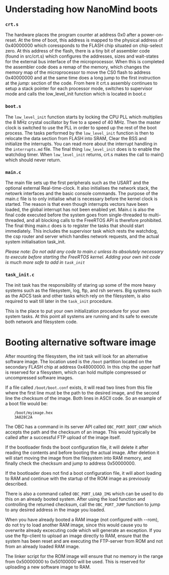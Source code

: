 Understading how NanoMind boots
===============================

### `crt.s`
The hardware places the program counter at address 0x0 after a power-on-reset. At the time of boot, this address is mapped to the physical address of 0x40000000 which coressponds to the FLASH chip situated on chip-select zero. At this address of the flash, there is a tiny bit of assembler code (found in src/crt.s) which configures the addresses, sizes and wait-states for the external bus interface of the microprocessor. When this is completed the assembler code does a remap of the memory, which changes the memory map of the microprocessor to move the CS0 flash to address 0x40000000 and at the same time does a long jump to the first instruction at the _jump:_ section of the code. From here it crt.s assembly continues to setup a stack pointer for each processor mode, switches to supervisor mode and calls the low_level_init function which is located in boot.c

### `boot.s`
The `low_level_init` function starts by locking the CPU PLL which multiplies the 8 MHz crystal oscillator by five to a speed of 40 MHz. Then the master clock is switched to use the PLL in order to speed up the rest of the boot process. The tasks performed by the `low_level_init` function is then to relocate the data section from FLASH into SRAM, Clear the BSS and initialize the interrupts. You can read more about the interrupt handling in the `interrupts.md` file. The final thing `low_level_init` does is to enable the watchdog timer. When `low_level_init` returns, crt.s makes the call to main() which should never return.

### `main.c`
The main file sets up the first peripherals such as the USART and the optional external Real-time-clock. It also initialises the network stack, the netowrk interfaces and the basic console commands. The purpose of the main.c file is to only initialise what is necessary before the kernel clock is started. The reason is that even though interrupts vectors have been loaded, the global interrupt has not been enabled yet. Main.c is also the final code executed before the system goes from single-threaded to multi-threaded, and all blocking calls to the FreeRTOS API is therefore prohibited. The final thing main.c does is to register the tasks that should start immediately. This includes the supervisor task which rests the watchdog, the csp router and server which handles network requests, and the actual system initialisation task_init.

_Please note: Do not add any code to main.c unless its absolutely necessary to execute before starting the FreeRTOS kernel. Adding your own init code is much more safe to add in `task_init`_

### `task_init.c`
The init task has the responsibility of staring up some of the more heavy systems such as the filesystem, log, ftp, and rsh servers. Big systems such as the ADCS task and other tasks which rely on the filesystem, is also required to wait till later in the `task_init` procedure.

This is the place to put your own initialization procedure for your own system tasks. At this point all systems are running and its safe to execute both network and filesystem code.

Booting alternative software image
==================================

After mounting the filesystem, the init task will look for an alternative software image. The location used is the `/boot` partition located on the secondary FLASH chip at address 0x48000000. In this chip the upper half is reserved for a filesystem, which can hold multiple compressed or uncompressed software images.

If a file called `/boot/boot.conf` exists, it will read two lines from this file where the first line must be the path to the desired image, and the second line the checksum of the image. Both lines in ASCII code. So an example of a boot file would be:

		/boot/myimage.hex
		3A828C2A

The OBC has a command in its server API called `OBC_PORT_BOOT_CONF` which accepts the path and the checksum of an image. This would typically be called after a successful FTP upload of the image itself.

If the bootloader finds the boot configuration file, it will delete it after reading the contents and before booting the actual image. After deletion it will start moving the image from the filesystem into RAM memory, and finally check the checksum and jump to address 0x50000000.

If the bootloader does not find a boot configuration file, it will abort loading to RAM and continue with the startup of the ROM image as previously described.

There is also a command called `OBC_PORT_LOAD_IMG` which can be used to do this on an already booted system. After using the load function and controlling the returned checksum, call the `OBC_PORT_JUMP` function to jump to any desired address in the image you loaded.

When you have already booted a RAM image (not configured with --rom), do not try to load another RAM image, since this would cause you to overwrite already excecuting code which will generate an exception. If you use the ftp-client to upload an image directly to RAM, ensure that the system has been reset and are executing the FTP-server from ROM and not from an already loaded RAM image.

The linker script for the ROM image will ensure that no memory in the range from 0x50000000 to 0x50100000 will be used. This is reserved for uploading a new software image to RAM.


